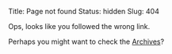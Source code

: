 Title: Page not found
Status: hidden
Slug: 404

Ops, looks like you followed the wrong link.

Perhaps you might want to check the [Archives](/archives.html)?

